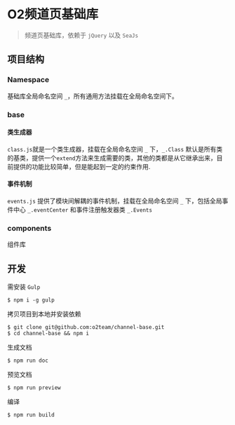 # O2频道页基础库

> 频道页基础库，依赖于 `jQuery` 以及 `SeaJs`

## 项目结构

### Namespace

基础库全局命名空间 `_`，所有通用方法挂载在全局命名空间下。

### base

#### 类生成器

``class.js``就是一个类生成器，挂载在全局命名空间 ``_`` 下，``_.Class`` 默认是所有类的基类，提供一个``extend``方法来生成需要的类，其他的类都是从它继承出来，目前提供的功能比较简单，但是能起到一定的约束作用.

#### 事件机制

``events.js`` 提供了模块间解耦的事件机制，挂载在全局命名空间 ``_`` 下，包括全局事件中心 ``_.eventCenter`` 和事件注册触发器类 ``_.Events``

### components

组件库

## 开发

需安装 ``Gulp``

```
$ npm i -g gulp
```

拷贝项目到本地并安装依赖

```
$ git clone git@github.com:o2team/channel-base.git
$ cd channel-base && npm i
```

生成文档

```
$ npm run doc
```

预览文档

```
$ npm run preview
```

编译

```
$ npm run build
```